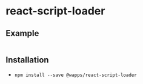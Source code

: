 # react-script-loader

## Example
```js
```

## Installation
- `npm install --save @wapps/react-script-loader`
